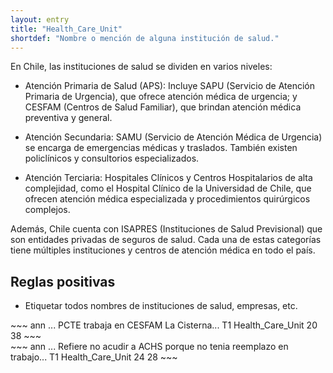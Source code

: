 ```yaml
---
layout: entry
title: "Health_Care_Unit"
shortdef: "Nombre o mención de alguna institución de salud."
---
```


En Chile, las instituciones de salud se dividen en varios niveles:

* Atención Primaria de Salud (APS): Incluye SAPU (Servicio de Atención Primaria de Urgencia), que ofrece atención médica de urgencia; y CESFAM (Centros de Salud Familiar), que brindan atención médica preventiva y general.

* Atención Secundaria: SAMU (Servicio de Atención Médica de Urgencia) se encarga de emergencias médicas y traslados. También existen policlínicos y consultorios especializados.

* Atención Terciaria: Hospitales Clínicos y Centros Hospitalarios de alta complejidad, como el Hospital Clínico de la Universidad de Chile, que ofrecen atención médica especializada y procedimientos quirúrgicos complejos.

Además, Chile cuenta con ISAPRES (Instituciones de Salud Previsional) que son entidades privadas de seguros de salud. Cada una de estas categorías tiene múltiples instituciones y centros de atención médica en todo el país.

## Reglas positivas

* Etiquetar todos nombres de instituciones de salud, empresas, etc.

<div class="annotation-correct" markdown="1">
~~~ ann
... PCTE trabaja en CESFAM La Cisterna...
T1 Health_Care_Unit 20 38 
~~~
</div>

<div class="annotation-correct" markdown="1">
~~~ ann
... Refiere no acudir a ACHS porque no tenia reemplazo en trabajo...
T1 Health_Care_Unit 24 28 
~~~
</div>
